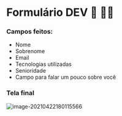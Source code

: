 # Formulário DEV :page_with_curl: :woman_technologist:

### Campos feitos:

* Nome
* Sobrenome
* Email
* Tecnologias utilizadas
* Senioridade
* Campo para falar um pouco sobre você

### Tela final 

![image-20210422180115566](C:\Users\HP\AppData\Roaming\Typora\typora-user-images\image-20210422180115566.png)